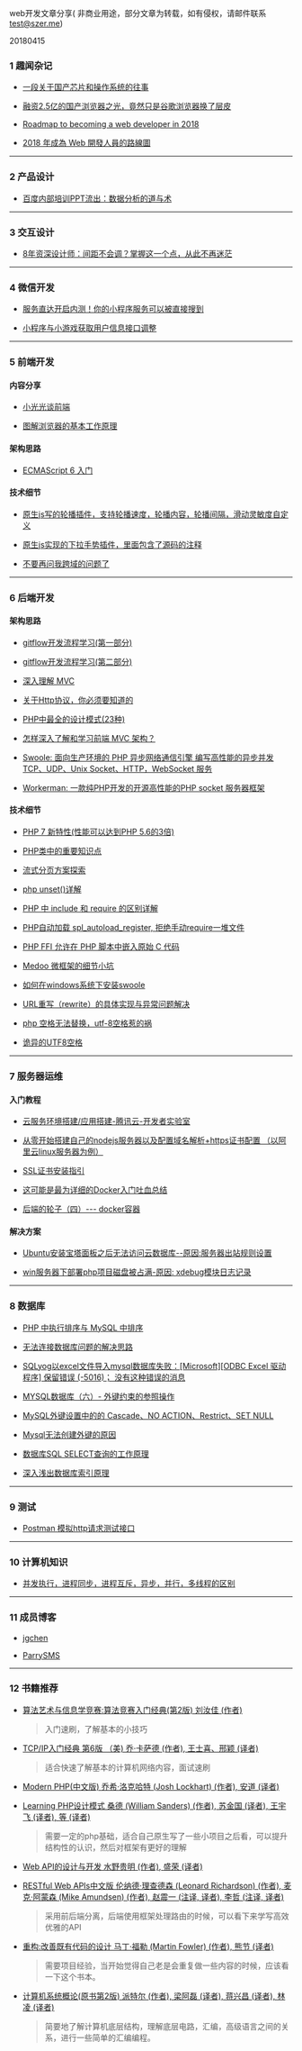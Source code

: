 web开发文章分享( 非商业用途，部分文章为转载，如有侵权，请邮件联系 test@szer.me)

20180415

### 1 趣闻杂记

- [一段关于国产芯片和操作系统的往事](https://mp.weixin.qq.com/s/w63uRu-yT12Pmt9GYiNDvQ)

- [融资2.5亿的国产浏览器之光，竟然只是谷歌浏览器换了层皮](https://mp.weixin.qq.com/s/8N-a68KEeJQM3FzQi_eYyg)

- [Roadmap to becoming a web developer in 2018](https://github.com/kamranahmedse/developer-roadmap)

- [2018 年成為 Web 開發人員的路線圖](https://gitee.com/guanguans/developer-roadmap-chinese)

---------
### 2 产品设计

- [百度内部培训PPT流出：数据分析的道与术](https://mp.weixin.qq.com/s/pQKBd6paibNcLt8odAKfqw)

----------  
### 3 交互设计

- [8年资深设计师：间距不会调？掌握这一个点，从此不再迷茫](https://mp.weixin.qq.com/s/LwIH_EIXqIXp3-D5qAF5Tw)

----------  
### 4 微信开发

- [服务直达开启内测！你的小程序服务可以被直接搜到](https://mp.weixin.qq.com/s/UPF-I8BhAUCIjk0K91_x8Q) 

- [小程序与小游戏获取用户信息接口调整](https://mp.weixin.qq.com/cgi-bin/announce?action=getannouncement&announce_id=11524128456FDRhq&version=6206021b&lang=zh_CN&ascene=1&devicetype=Windows+10&winzoom=1)

----------  
### 5 前端开发

#### 内容分享

- [小光光谈前端](https://segmentfault.com/a/1190000015796055)

- [图解浏览器的基本工作原理](https://zhuanlan.zhihu.com/p/47407398)

#### 架构思路

- [ECMAScript 6 入门](http://es6.ruanyifeng.com/#README)

#### 技术细节

- [原生js写的轮播插件，支持轮播速度，轮播内容，轮播间隔，滑动灵敏度自定义](https://github.com/jgchenu/slide.js)

- [原生js实现的下拉手势插件，里面包含了源码的注释](https://github.com/jgchenu/dropDown)

- [不要再问我跨域的问题了](https://segmentfault.com/a/1190000015597029)


----------  
### 6 后端开发

#### 架构思路

- [gitflow开发流程学习(第一部分)](https://www.imooc.com/article/35001)

- [gitflow开发流程学习(第二部分)](https://www.imooc.com/article/36544)

- [深入理解 MVC](https://zhuanlan.zhihu.com/p/35680070)

- [关于Http协议，你必须要知道的](https://www.imooc.com/article/255877)

- [PHP中最全的设计模式(23种)](https://my.oschina.net/botkenni/blog/1603660)

- [怎样深入了解和学习前端 MVC 架构？](https://www.zhihu.com/question/20135390)

- [Swoole: 面向生产环境的 PHP 异步网络通信引擎 编写高性能的异步并发 TCP、UDP、Unix Socket、HTTP，WebSocket 服务](https://linkeddestiny.gitbooks.io/easy-swoole/content/book/preface.html)

- [Workerman: 一款纯PHP开发的开源高性能的PHP socket 服务器框架](http://doc.workerman.net/)

#### 技术细节

- [PHP 7 新特性(性能可以达到PHP 5.6的3倍) ](http://www.runoob.com/php/php7-new-features.html)

- [PHP类中的重要知识点](https://blog.csdn.net/u011871037/article/details/51580008) 

- [流式分页方案探索](https://aotu.io/notes/2017/06/27/infinite-scrolling/index.html)

- [php unset()详解](https://blog.csdn.net/belen_xue/article/details/53555798)

- [PHP 中 include 和 require 的区别详解](http://www.runoob.com/w3cnote/php-different-include-and-require.html)

- [PHP自动加载 spl_autoload_register, 拒绝手动require一堆文件](https://blog.csdn.net/zhou16333/article/details/71305985)

- [PHP FFI 允许在 PHP 脚本中嵌入原始 C 代码](https://mp.weixin.qq.com/s/nBwvmw3vQ67FU3hLCyGudw)

- [Medoo 微框架的细节小坑](https://blog.csdn.net/parrysms/article/details/79198276)

- [如何在windows系统下安装swoole](https://www.cnblogs.com/itsuibi/p/8995137.html)

- [URL重写（rewrite）的具体实现与异常问题解决](http://exp.szer.me/parry/blog/wordpress/index.php/2018/08/27/rewrite/)

- [php 空格无法替换，utf-8空格惹的祸](https://www.cnblogs.com/oldphper/p/4128138.html)

- [诡异的UTF8空格](https://my.oschina.net/thumber/blog/52810)


----------  
### 7 服务器运维

#### 入门教程

- [云服务环境搭建/应用搭建-腾讯云-开发者实验室](https://cloud.tencent.com/developer/labs/gallery)

- [从零开始搭建自己的nodejs服务器以及配置域名解析+https证书配置 （以阿里云linux服务器为例）](https://segmentfault.com/a/1190000014380487)

- [SSL证书安装指引](https://cloud.tencent.com/document/product/400/4143)

- [这可能是最为详细的Docker入门吐血总结](https://www.imooc.com/article/255015)

- [后端的轮子（四）--- docker容器](https://segmentfault.com/a/1190000006245007)

#### 解决方案

- [ Ubuntu安装宝塔面板之后无法访问云数据库--原因:服务器出站规则设置](https://blog.csdn.net/parrysms/article/details/79606582)

- [ win服务器下部署php项目磁盘被占满-原因: xdebug模块日志记录 ](https://blog.csdn.net/parrysms/article/details/78588376)

----------  
### 8 数据库

- [PHP 中执行排序与 MySQL 中排序 ](http://dbanotes.net/arch/php_mysql_sort.html)

- [无法连接数据库问题的解决思路](https://blog.csdn.net/parrysms/article/details/79797475)

- [SQLyog以excel文件导入mysql数据库失败：[Microsoft][ODBC Excel 驱动程序] 保留错误 (-5016)； 没有这种错误的消息](https://blog.csdn.net/parrysms/article/details/78592479)

- [MYSQL数据库（六）- 外键约束的参照操作](https://blog.csdn.net/bobo89455100/article/details/72882872)

- [MySQL外键设置中的的 Cascade、NO ACTION、Restrict、SET NULL](https://blog.csdn.net/tolcf/article/details/39034169)

- [Mysql无法创建外键的原因](https://blog.csdn.net/wangpeng047/article/details/19624351)

- [数据库SQL SELECT查询的工作原理](http://www.nowamagic.net/librarys/veda/detail/1923)

- [深入浅出数据库索引原理](https://www.cnblogs.com/aspwebchh/p/6652855.html)

----------  
### 9 测试

- [Postman 模拟http请求测试接口](https://zhuanlan.zhihu.com/p/37853392)

---------
### 10 计算机知识

- [并发执行，进程同步，进程互斥，异步，并行，多线程的区别](https://blog.csdn.net/yjk13703623757/article/details/78029206)

---------
### 11 成员博客

- [jgchen](http://jgchen.xin)

- [ParrySMS](http://exp.szer.me/parry/blog/wordpress/)
 

 ---------
 
### 12 书籍推荐

- [算法艺术与信息学竞赛:算法竞赛入门经典(第2版) 刘汝佳 (作者)](https://www.amazon.cn/dp/B00KVZ43PW/ref=sr_1_1?s=books&ie=UTF8&qid=1542965220)
	>入门速刷，了解基本的小技巧

	
- [TCP/IP入门经典 第6版 （美) 乔·卡萨德 (作者), 王士喜、邢颖 (译者)](https://www.amazon.cn/dp/B07CPC39HK/ref=sr_1_1?ie=UTF8&qid=1542964350)
	>适合快速了解基本的计算机网络内容，面试速刷


- [Modern PHP(中文版) 乔希·洛克哈特 (Josh Lockhart) (作者), 安道 (译者)](https://www.amazon.cn/dp/B016MGW5G2/ref=sr_1_1?ie=UTF8&qid=1542964533)
- [Learning PHP设计模式 桑德 (William Sanders) (作者), 苏金国 (译者), 王宇飞 (译者), 等 (译者)](https://www.amazon.cn/dp/B00IJR2O9Q/ref=sr_1_1?ie=UTF8&qid=1542964732)
	>需要一定的php基础，适合自己原生写了一些小项目之后看，可以提升结构性的认识，然后对框架有更好的理解

	

- [Web API的设计与开发 水野贵明 (作者), 盛荣 (译者)](https://www.amazon.cn/dp/B071GB3SLQ/ref=sr_1_1?s=books&ie=UTF8&qid=1542965015)
- [RESTful Web APIs中文版 伦纳德·理查德森 (Leonard Richardson) (作者), 麦克·阿蒙森 (Mike Amundsen) (作者), 赵震一 (注译, 译者), 李哲 (注译, 译者)](https://www.amazon.cn/dp/B00KWGEI64/ref=sr_1_5?s=books&ie=UTF8&qid=1542965134)
	>采用前后端分离，后端使用框架处理路由的时候，可以看下来学写高效优雅的API

	

- [重构:改善既有代码的设计 马丁·福勒 (Martin Fowler) (作者), 熊节 (译者)](https://www.amazon.cn/dp/B011LPUB42/ref=sr_1_1?s=books&ie=UTF8&qid=1542964920)
	>需要项目经验，当开始觉得自己老是会重复做一些内容的时候，应该看一下这个书本。

	

- [计算机系统概论(原书第2版) 派特尔 (作者), 梁阿磊 (译者), 蒋兴昌 (译者), 林凌 (译者)](https://www.amazon.cn/dp/B0011F9OQE/ref=sr_1_1?s=books&ie=UTF8&qid=1542965456)
	>简要地了解计算机底层结构，理解底层电路，汇编，高级语言之间的关系，进行一些简单的汇编编程。